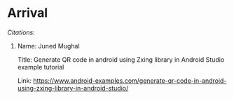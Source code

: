 # Arrival

*Citations:*

1. Name: Juned Mughal 
   
   Title: Generate QR code in android using Zxing library in Android Studio example tutorial 
   
   Link: https://www.android-examples.com/generate-qr-code-in-android-using-zxing-library-in-android-studio/

